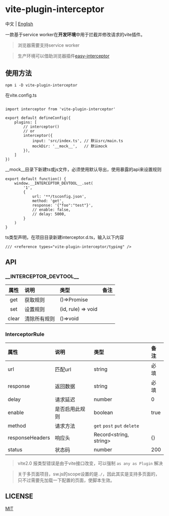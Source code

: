 # vite-plugin-interceptor

中文 | [English](./readme.md)

一款基于service worker在**开发环境**中用于拦截并修改请求的vite插件。

> 浏览器需要支持service worker

> 生产环境可以借助浏览器插件[easy-interceptor](https://github.com/hans000/easy-interceptor)

## 使用方法


```
npm i -D vite-plugin-interceptor
```

在vite.config.ts
```

import interceptor from 'vite-plugin-interceptor'

export default defineConfig({
    plugins: [
        // interceptor()
        // or
        interceptor({
            input: 'src/index.ts', // 默认src/main.ts
            mockDir: '__mock__',   // 默认mock
        }),
    ]
})
```

__mock__目录下新建ts或js文件，必须使用默认导出，使用暴露的api来设置规则
```
export default function() {
    window.__INTERCEPTOR_DEVTOOL__.set(
        '1',
        {
            url: '**/tsconfig.json',
            method: 'get',
            response: '{"foo":"test"}',
            // enable: false,
            // delay: 5000,
        }
    )
}

```
ts类型声明，在项目目录新建interceptor.d.ts，输入以下内容

```
/// <reference types="vite-plugin-interceptor/typing" />
```


## API

### \_\_INTERCEPTOR_DEVTOOL\_\_

|属性|说明|类型|备注|
|:--:|:---|:---|:---|
|get|获取规则|()=>Promise|
|set|设置规则|(id, rule) => void|
|clear|清除所有规则|()=>void|

### InterceptorRule
|属性|说明|类型|备注|
|:--|:---|:---|:---|
|url|匹配url|string|必填
|response|返回数据|string|必填
|delay|请求延迟|number|0
|enable|是否启用此规则|boolean|true
|method|请求方法|`get` `post` `put` `delete`|
|responseHeaders|响应头|Record<string, string>|{}
|status|状态码|number|200


> vite2.0 报类型错误是由于vite接口改变，可以强制 `as any as Plugin` 解决

> 关于多页面项目，sw.js的scope设置的是`./`，因此其实是支持多页面的，只不过需要先加载一下配置的页面，使脚本生效。

## LICENSE
[MIT](./LICENSE)